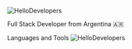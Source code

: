 ![HelloDevelopers](https://hello-developers.com/wp-content/uploads/2018/10/facebook-og.jpg)

Full Stack Developer from Argentina :argentina:

Languages and Tools
![HelloDevelopers](https://4.bp.blogspot.com/-_YSVTe2ekBU/XKMntJDH0ZI/AAAAAAAAXNk/3d48i_XShWwvoMNj0YJWp2J4_Woh9dzGgCLcBGAs/s1600/reactjs%2Btutorial.png)
